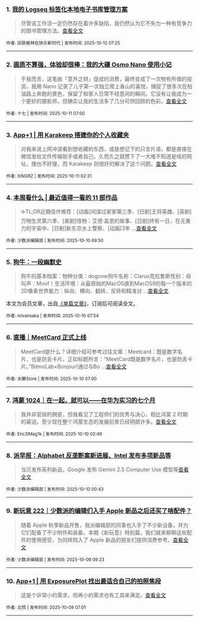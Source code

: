 ### 1. [我的 Logseq 标签化本地电子书库管理方案](https://sspai.com/post/102883)

> 尽管该工作流一定仍然存在着许多缺陷，我仍然认为它不失为一种有竞争力的图书管理方法。[查看全文](https://sspai.com/post/102883) 

<sub>作者: 灰欧格林在快乐新时代 | 发布时间: 2025-10-12 07:25</sub>

---


### 2. [画质不算强，体验却很棒：我的大疆 Osmo Nano 使用小记](https://sspai.com/post/102919)

> 于我而言，这笔由「意外之财」促成的消费，最终变成了一次物有所值的投资。我用 Nano 记录了儿子第一次独立爬上香山的喜悦，捕捉了很多次在柏油路上奔跑的景色，保留了和家人日常不经意间的瞬间。它没有让我成为一个更好的摄影师，但确实让我的生活多了几分可供回顾的色彩。[查看全文](https://sspai.com/post/102919) 

<sub>作者: 十七 | 发布时间: 2025-10-11 07:00</sub>

---


### 3. [App+1 | 用 Karakeep 搭建你的个人收藏夹](https://sspai.com/post/102935)

> 对我来说上网冲浪看到想收藏的东西，或是想记下的只言片语，都是直接在微信发给文件传输助手或者自己。久而久之就攒下了一大堆不知道是啥的网址，搜也不好搜，而 Karakeep 则很好的解决了这个问题。[查看全文](https://sspai.com/post/102935) 

<sub>作者: XiNGRZ | 发布时间: 2025-10-11 02:31</sub>

---


### 4. [本周看什么 | 最近值得一看的 11 部作品](https://sspai.com/post/102996)

> ☕️TL;DR近期佳作推荐：[动画]间谍过家家第三季、[日剧]王将英雌、[英剧]万物生灵第六季、[美剧]怪物：艾德·盖恩的故事、[日剧]终有一日，在无重力的宇宙中、[日剧]新东京水上警察、[动画]3年 ...[查看全文](https://sspai.com/post/102996) 

<sub>作者: 少数派编辑部 | 发布时间: 2025-10-10 09:50</sub>

---


### 5. [狗牛：一段幽默史](https://sspai.com/prime/story/dogcow-a-history)

> 狗牛的基本档案：物种分类：dogcow狗牛名称：Clarus克拉鲁斯性别：母叫声：Moof！生活环境：从最原始的MacOS直到MacOS9的每一个版本的2D像素世界能力：纵向、横向、翻转、反转和精准对 ...[查看全文](https://sspai.com/prime/story/dogcow-a-history)

本文为会员文章，出自[《单篇文章》](https://sspai.com/prime/precog/single)，订阅后可阅读全文。 

<sub>作者: mivansaka | 发布时间: 2025-10-10 07:54</sub>

---


### 6. [直播｜MeetCard 正式上线](https://sspai.com/post/102977)

> MeetCard是什么？详细介绍可参考过往文章：Meetcard：既是数字名片，也是防丢卡片。正如标题所言：“MeetCard既是数字名片，也是防丢卡片。”BitmoLab×Bonjour!通过与Bo ...[查看全文](https://sspai.com/post/102977) 

<sub>作者: 水獭Store | 发布时间: 2025-10-10 07:00</sub>

---


### 7. [鸿蒙 1024｜在一起，就可以——在华为实习的七个月](https://sspai.com/post/102853)

> 我并非营销的拥趸，但我看见了工程师们的优秀与决心，相比鸿蒙 2 时期的窘迫，至少现在整个鸿蒙生态的发展前景已经明朗许多。[查看全文](https://sspai.com/post/102853) 

<sub>作者: Enc3lMag1k | 发布时间: 2025-10-10 02:49</sub>

---


### 8. [派早报：Alphabet 反垄断案新进展、Intel 发布多项新品等](https://sspai.com/post/102974)

> 当贝发布系列新品，Google 发布 Gemini 2.5 Computer Use 模型等[查看全文](https://sspai.com/post/102974) 

<sub>作者: 少数派编辑部 | 发布时间: 2025-10-10 00:43</sub>

---


### 9. [新玩意 222｜少数派的编辑们入手 Apple 新品之后还买了啥配件？](https://sspai.com/post/102963)

> 随着 Apple 秋季新品开售，我派编辑部的同事也入手了不少新设备，并为它们配备了不少附件和装备。本期《新玩意》特别篇，我们就来聊聊这些配件的使用感受，为同样购入了 Apple 新品的朋友们提供消费参考。[查看全文](https://sspai.com/post/102963) 

<sub>作者: 少数派编辑部 | 发布时间: 2025-10-09 09:23</sub>

---


### 10. [App+1 | 用 ExposurePlot 找出最适合自己的拍照焦段](https://sspai.com/post/102861)

> 这是个非常小的需求，但再小的需求也有工具来满足。[查看全文](https://sspai.com/post/102861) 

<sub>作者: 北鸮 | 发布时间: 2025-10-09 07:01</sub>

---


